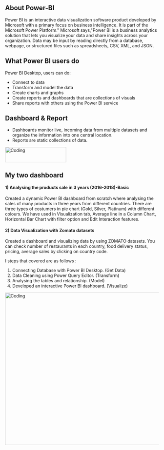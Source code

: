 ## About Power-BI
Power BI is an interactive data visualization software product developed by Microsoft with a primary focus on business intelligence. It is part of the Microsoft Power Platform." Microsoft says,"Power BI is a business analytics solution that lets you visualize your data and share insights across your organization. Data may be input by reading directly from a database, webpage, or structured files such as spreadsheets, CSV, XML, and JSON.
## What Power BI users do
Power BI Desktop, users can do:
- Connect to data
- Transform and model the data
- Create charts and graphs
- Create reports and dashboards that are collections of visuals
- Share reports with others using the Power BI service

## Dashboard & Report
- Dashboards monitor live, incoming data from multiple datasets and organize the information into one central location.
- Reports are static collections of data.

<img align="center" alt="Coding" width="200" height="50" src="https://user-images.githubusercontent.com/105930761/170353458-fdf28506-76db-4c79-800c-cf25544136d3.png">

## My two dashboard

#### 1) Analysing the products sale in 3 years (2016-2018)-Basic  
Created a dynamic Power BI dashboard from scratch where analysing the sales of many products in three years from different countries. There are three types of costumers in pie chart (Gold, Silver, Platinum) with different colours. We have used in Visualization tab, Average line in a Column Chart, Horizontal Bar Chart with filter option and Edit Interaction features.

#### 2) Data Visualization with Zomato datasets    
Created a dashboard and visualizing data by using ZOMATO datasets. You can check number of restaurants in each country, food delivery status, pricing, average sales by clicking on country code.

I steps that covered are as follows :
1) Connecting Database with Power BI Desktop. (Get Data)
2) Data Cleaning using Power Query Editor. (Transform)
3) Analysing the tables and relationship. (Model)
4) Developed an interactive Power BI dashboard. (Visualize)

<img align="center" alt="Coding" width="1000" height="500" src="https://user-images.githubusercontent.com/105930761/170554793-a59afe83-e788-4608-8b7c-473947f66c50.jpg">

